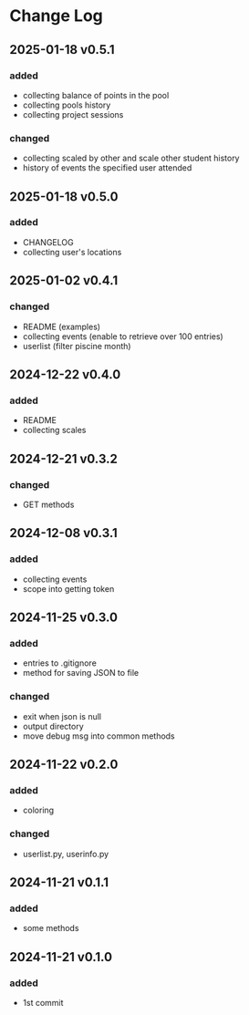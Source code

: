 # Change Log

## 2025-01-18  v0.5.1
### added
- collecting balance of points in the pool
- collecting pools history
- collecting project sessions
### changed
- collecting scaled by other and scale other student history
- history of events the specified user attended

## 2025-01-18  v0.5.0
### added
- CHANGELOG
- collecting user's locations

## 2025-01-02  v0.4.1
### changed
- README (examples)
- collecting events (enable to retrieve over 100 entries)
- userlist (filter piscine month)

## 2024-12-22  v0.4.0
### added
- README
- collecting scales

## 2024-12-21  v0.3.2
### changed
- GET methods

## 2024-12-08  v0.3.1
### added
- collecting events
- scope into getting token

## 2024-11-25  v0.3.0
### added
- entries to .gitignore
- method for saving JSON to file
### changed
- exit when json is null
- output directory
- move debug msg into common methods

## 2024-11-22  v0.2.0
### added
- coloring
### changed
- userlist.py, userinfo.py

## 2024-11-21  v0.1.1
### added
- some methods

## 2024-11-21  v0.1.0
### added
- 1st commit

